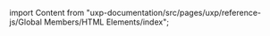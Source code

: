 
import Content from "uxp-documentation/src/pages/uxp/reference-js/Global Members/HTML Elements/index";

<Content query="product=photoshop"/>
